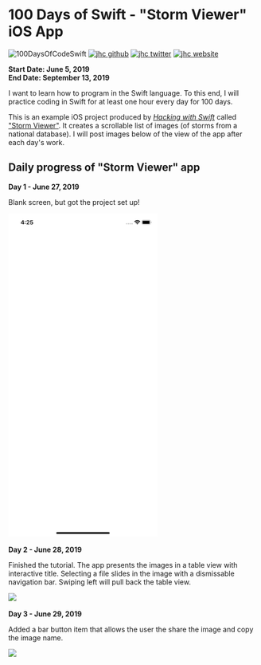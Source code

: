# 100 Days of Swift - "Storm Viewer" iOS App

![100DaysOfCodeSwift](https://img.shields.io/badge/100DaysOfCode-Swift-FA7343.svg?style=flat&logo=swift)
[![jhc github](https://img.shields.io/badge/GitHub-jhrcook-lightgrey.svg?style=flat&logo=github)](https://github.com/jhrcook)
[![jhc twitter](https://img.shields.io/badge/Twitter-JoshDoesaThing-00aced.svg?style=flat&logo=twitter)](https://twitter.com/JoshDoesa)
[![jhc website](https://img.shields.io/badge/Website-JoshDoesaThing-5087B2.svg?style=flat&logo=telegram)](https://www.joshdoesathing.com)

**Start Date: June 5, 2019  
End Date: September 13, 2019**

I want to learn how to program in the Swift language. To this end, I will practice coding in Swift for at least one hour every day for 100 days.

This is an example iOS project produced by [*Hacking with Swift*](https://www.hackingwithswift.com/read) called ["Storm Viewer"](https://www.hackingwithswift.com/read/1/overview). It creates a scrollable list of images (of storms from a national database). I will post images below of the view of the app after each day's work.

## Daily progress of "Storm Viewer" app

**Day 1 - June 27, 2019**

Blank screen, but got the project set up!

<img src="progress_screenshots/Simulator Screen Shot - iPhone XR - 2019-06-27 at 16.25.14.png" width="300"/>

**Day 2 - June 28, 2019**

Finished the tutorial. The app presents the images in a table view with interactive title. Selecting a file slides in the image with a dismissable navigation bar. Swiping left will pull back the table view.

<img src="progress_screenshots/Jun-28-2019 14-29-48.gif" width="300"/>


**Day 3 - June 29, 2019**

Added a bar button item that allows the user the share the image and copy the image name.

<img src="progress_screenshots/Jun-29-2019 21-25-21.gif" width="300"/>